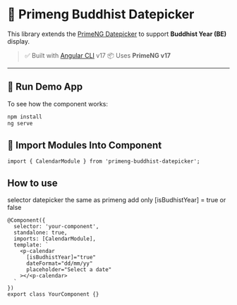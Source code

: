 # 📅 Primeng Buddhist Datepicker

This library extends the [PrimeNG Datepicker](https://primeng.org/datepicker) to support **Buddhist Year (BE)** display.

> ✅ Built with [Angular CLI](https://github.com/angular/angular-cli) v17 
> 📦 Uses **PrimeNG v17**

---

## 🧪 Run Demo App

To see how the component works:

```bash
npm install
ng serve
```


## 🧪 Import Modules Into Component
```
import { CalendarModule } from 'primeng-buddhist-datepicker';
```


## How to use 
selector datepicker the same as primeng add only [isBudhistYear] = true or false
```
@Component({
  selector: 'your-component',
  standalone: true,
  imports: [CalendarModule],
  template: `
    <p-calendar
      [isBudhistYear]="true"
      dateFormat="dd/mm/yy"
      placeholder="Select a date"
    ></<p-calendar>
  `
})
export class YourComponent {}
```